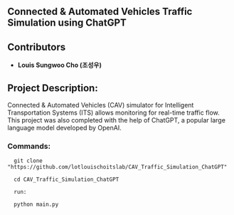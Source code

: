 ## Connected & Automated Vehicles Traffic Simulation using ChatGPT

## Contributors
- **Louis Sungwoo Cho (조성우)**

## Project Description:
Connected & Automated Vehicles (CAV) simulator for Intelligent Transportation Systems (ITS) allows monitoring for real-time traffic flow. This project was also completed with the help of ChatGPT, a popular large language model developed by OpenAI. 

### Commands:
      git clone "https://github.com/lotlouischoitslab/CAV_Traffic_Simulation_ChatGPT"
      
      cd CAV_Traffic_Simulation_ChatGPT
      
      run:
      
      python main.py
